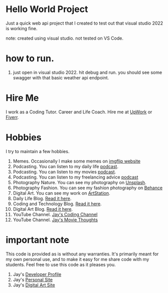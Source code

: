 # Hello World Project

Just a quick web api project that I created to test out that visual studio 2022 is working fine. 

note: created using visual studio. not tested on VS Code. 

# how to run.

1. just open in visual studio 2022. hit debug and run. you should see some swagger with that basic weather api endpoint.

# Hire Me

I work as a Coding Tutor. Career and Life Coach. Hire me at [UpWork](https://www.upwork.com/fl/vijayasimhabr) or [Fiverr](https://www.fiverr.com/jay_codeguy). 

# Hobbies

I try to maintain a few hobbies.

1. Memes. Occasionally I make some memes on [imgflip website](https://imgflip.com/user/codingtutorjay)
1. Podcasting. You can listen to my daily life [podcast](https://stories.thechalakas.com/listen-to-podcast/).
1. Podcasting. You can listen to my movies [podcast](https://sandkdesignstudio.in/jays-movie-podcast/).
1. Podcasting. You can listen to my freelancing advice [podcast](https://freelancingstories.substack.com/)
1. Photography Nature. You can see my photography on [Unsplash](https://unsplash.com/@jay_neeruhaaku).
1. Photography Fashion. You can see my fashion photography on [Behance](https://www.behance.net/vijayasimhabr)
1. Digital Art. You can see my work on [ArtStation](https://www.artstation.com/jay_kalenildana).
1. Daily Life Blog. [Read it here](https://medium.com/the-sanguine-tech-trainer).
1. Coding and Technology Blog. [Read it here](https://medium.com/projectwt).
1. Digital Art Blog. [Read it here](https://medium.com/random-pink-hula).
1. YouTube Channel. [Jay's Coding Channel](https://www.youtube.com/channel/UCJJVulg4J7POMdX0veuacXw/)
1. YouTube Channel. [Jay's Movie Thoughts](https://www.youtube.com/channel/UCQbiE3FFa6FIHKqJ7CRvKaA/)

# important note 

This code is provided as is without any warranties. It's primarily meant for my own personal use, and to make it easy for me share code with my students. Feel free to use this code as it pleases you.

1. Jay's [Developer Profile](https://jay-study-nildana.github.io/developerprofile)
1. Jay's [Personal Site](https://stories.thechalakas.com/)
1. Jay's [Digital Art Site](https://sandkdesignstudio.in/)
